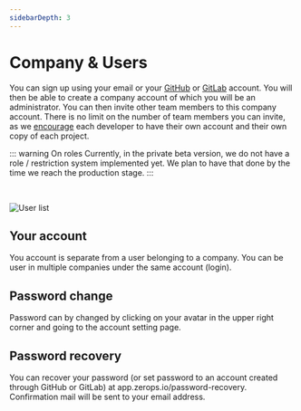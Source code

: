 ```yaml
---
sidebarDepth: 3
---
```


# Company & Users

You can sign up using your email or your [GitHub]() or [GitLab]() account. You will then be able to create a company account of which you will be an administrator. You can then invite other team members to this company account. There is no limit on the number of team members you can invite, as we [encourage]() each developer to have their own account and their own copy of each project.

::: warning On roles
Currently, in the private beta version, we do not have a role / restriction system implemented yet. We plan to have that done by the time we reach the production stage.
:::

<br />

![User list](/users.png "User list")


## Your account
You account is separate from a user belonging to a company. You can be user in multiple companies under the same account (login).

## Password change
Password can by changed by clicking on your avatar in the upper right corner and going to the account setting page.

## Password recovery
You can recover your password (or set password to an account created through GitHub or GitLab) at app.zerops.io/password-recovery. Confirmation mail will be sent to your email address.
